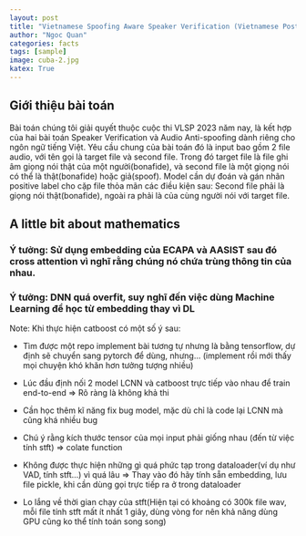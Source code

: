 ```yaml
---
layout: post
title: "Vietnamese Spoofing Aware Speaker Verification (Vietnamese Post, English version below)"
author: "Ngoc Quan"
categories: facts
tags: [sample]
image: cuba-2.jpg
katex: True
---
```

## Giới thiệu bài toán
Bài toán chúng tôi giải quyết thuộc cuộc thi VLSP 2023 năm nay, là kết hợp của hai bài toán Speaker Verification và Audio Anti-spoofing dành riêng cho ngôn ngữ tiếng Việt. Yêu cầu chung của bài toán đó là input bao gồm 2 file audio, với tên gọi là target file và second file. Trong đó target file là file ghi âm giọng nói thật của một người(bonafide), và second file là một giọng nói có thể là thật(bonafide) hoặc giả(spoof). Model cần dự đoán và gán nhãn positive label cho cặp file thỏa mãn các điều kiện sau: Second file phải là giọng nói thật(bonafide), ngoài ra phải là của cùng người nói với target file.

## A little bit about mathematics
### Ý tưởng: Sử dụng embedding của ECAPA và AASIST sau đó cross attention vì nghĩ rằng chúng nó chứa trùng thông tin của nhau.

### Ý tưởng: DNN quá overfit, suy nghĩ đến việc dùng Machine Learning để học từ embedding thay vì DL

Note: Khi thực hiện catboost có một số ý sau:
+ Tìm được một repo implement bài tương tự nhưng là bằng tensorflow, dự định sẽ chuyển sang pytorch để dùng, nhưng... (implement rồi mới thấy mọi chuyện khó khăn hơn tưởng tượng nhiều)

+ Lúc đầu định nối 2 model LCNN và catboost trực tiếp vào nhau để train end-to-end => Rõ ràng là không khả thi
+ Cần học thêm kĩ năng fix bug model, mặc dù chỉ là code lại LCNN mà cũng khá nhiều bug
+ Chú ý rằng kích thước tensor của mọi input phải giống nhau (đến từ việc tính stft) => colate function
+ Không được thực hiện những gì quá phức tạp trong dataloader(ví dụ như VAD, tính stft...) vì quá lâu => Thay vào đó hãy tính sẵn embedding, lưu file pickle, khi cần dùng gọi trực tiếp ra ở trong dataloader
+ Lo lắng về thời gian chạy của stft(Hiện tại có khoảng có 300k file wav, mỗi file tính stft mất ít nhất 1 giây, dùng vòng for nên khả năng dùng GPU cũng ko thể tính toán song song)



